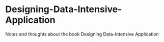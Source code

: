 # Designing-Data-Intensive-Application
Notes and thoughts about the book Designing Data-Intensive Application
